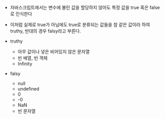 - 자바스크립트에서는 변수에 불린 값을 할당하지 않아도 특정 값을 true 혹은 false로 인식한다
- 이처럼 실제로 true가 아님에도 true로 분류되는 값들을 참 같은 값이라 하여 truthy, 반대의 경우 falsy라고 부른다.

- truthy
	- 아무 값이나 넣은 비어있지 않은 문자열
	- 빈 배열, 빈 객체
	- Infinity

- falsy
	- null
	- undefined
	- 0
	- -0
	- NaN
	- 빈 문자열
